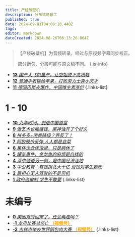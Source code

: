 ```yaml
---
title: 产经破壁机
description: 分布式马督工
published: true
date: 2024-09-01T04:09:10.448Z
tags: 
editor: markdown
dateCreated: 2024-08-26T06:13:26.804Z
---
```


> 【产经破壁机】为音频转录，经过与原视频字幕同步校正。
> 
> 部分断句、分段可能与原文稿不同。
{.is-info}

<!--
- [**91** **](./business/91.md)
{.links-list}

# 81 - 90

- [**90** **](./business/90.md)
- [**89** **](./business/89.md)
- [**88** **](./business/88.md)
- [**87** **](./business/87.md)
- [**86** **](./business/86.md)
- [**85** **](./business/85.md)
- [**84** **](./business/84.md)
- [**83** **](./business/83.md)
- [**82** **](./business/82.md)
- [**81** **](./business/81.md)
{.links-list}

# 71 - 80

- [**80** **](./business/80.md)
- [**79** **](./business/79.md)
- [**78** **](./business/78.md)
- [**77** **](./business/77.md)
- [**76** **](./business/76.md)
- [**75** **](./business/75.md)
- [**74** **](./business/74.md)
- [**73** **](./business/73.md)
- [**72** **](./business/72.md)
- [**71** **](./business/71.md)
{.links-list}

# 61 - 70

- [**70** **](./business/70.md)
- [**69** **](./business/69.md)
- [**68** **](./business/68.md)
- [**67** **](./business/67.md)
- [**66** **](./business/66.md)
- [**65** **](./business/65.md)
- [**64** **](./business/64.md)
- [**63** **](./business/63.md)
- [**62** **](./business/62.md)
- [**61** **](./business/61.md)
{.links-list}

# 51 - 60

- [**60** **](./business/60.md)
- [**59** **](./business/59.md)
- [**58** **](./business/58.md)
- [**57** **](./business/57.md)
- [**56** **](./business/56.md)
- [**55** **](./business/55.md)
- [**54** **](./business/54.md)
- [**53** **](./business/53.md)
- [**52** **](./business/52.md)
- [**51** **](./business/51.md)
{.links-list}

# 41 - 50

- [**50** **](./business/50.md)
- [**49** **](./business/49.md)
- [**48** **](./business/48.md)
- [**47** **](./business/47.md)
- [**46** **](./business/46.md)
- [**45** **](./business/45.md)
- [**44** **](./business/44.md)
- [**43** **](./business/43.md)
- [**42** **](./business/42.md)
- [**41** **](./business/41.md)
{.links-list}

# 31 - 40

- [**40** **](./business/40.md)
- [**39** **](./business/39.md)
- [**38** **](./business/38.md)
- [**37** **](./business/37.md)
- [**36** **](./business/36.md)
- [**35** **](./business/35.md)
- [**34** **](./business/34.md)
- [**33** **](./business/33.md)
- [**32** **](./business/32.md)
- [**31** **](./business/31.md)
{.links-list}

# 21 - 30

- [**30** **](./business/30.md)
- [**29** **](./business/29.md)
- [**28** **](./business/28.md)
- [**27** **](./business/27.md)
- [**26** **](./business/26.md)
- [**25** **](./business/25.md)
- [**24** **](./business/24.md)
- [**23** **](./business/23.md)
- [**22** **](./business/22.md)
{.links-list}

# 11 - 20

- [**21** **](./business/21.md)
- [**20** **](./business/20.md)
- [**19** **](./business/19.md)
- [**18** **](./business/18.md)
- [**17** **](./business/17.md)
- [**16** **](./business/16.md)
- [**15** **](./business/15.md)
- [**14** **](./business/14.md)-->
- [**13** *国产大飞机量产，让空姐脱下高跟鞋*](./business/13.md)
- [**12** *普通手表输给苹果，打败劳力士靠小天才*](./business/12.md)
- [**11** *德国巴斯夫爆炸，中国维生素涨价*](./business/11.md)
{.links-list}

# 1 - 10

- [**10** *九年时间，创造中国首富*](./business/10.md)
- [**9** *做艺术也能赚钱，黑神话开了个好头*](./business/9.md)
- [**8** *拼多多=消费降级？弄反了！*](./business/8.md)
- [**7** *阿胶股价反弹,人人都是韭菜*](./business/7.md)
- [**6** *集体企业还没退，只是病休了*](./business/6.md)
- [**5** *罐车事件，金龙鱼的麻烦是自找的*](./business/5.md)
- [**4** *深中通道另一侧，是中国经济洼地*](./business/4.md)
- [**3** *中公教育：有钱捐北大十亿 没钱对学生赖账*](./business/3.md)
- [**2** *最担心无人驾驶的不是司机*](./business/2.md)
- [**1** *政府送编制 学生不敢要*](./business/1.md)
{.links-list}

# 未编号

- [**0** *美图秀秀回来了，还会再走吗？*](./business/0.md)
- [**-1** *龙舟比赛总伤亡* **<font color="orange">（视频号）</font>**](./business/-1.md)
- [**-2** *吉林市举办世界锅包肉大赛* **<font color="orange">（视频号）</font>**](./business/-2.md)
{.links-list}

